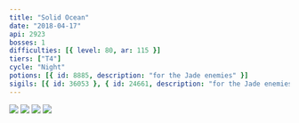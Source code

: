 ```yaml
---
title: "Solid Ocean"
date: "2018-04-17"
api: 2923
bosses: 1
difficulties: [{ level: 80, ar: 115 }]
tiers: ["T4"]
cycle: "Night"
potions: [{ id: 8885, description: "for the Jade enemies" }]
sigils: [{ id: 36053 }, { id: 24661, description: "for the Jade enemies" }]
---
```


<Grid>
<Row>
<Column compact>
<Image src="./images/start_1.jpg" compact/>
</Column>
<Column compact>
<Image src="./images/start_2.jpg" compact/>
</Column>
</Row>

<Row>
<Column compact>
<Image src="./images/start_3.jpg" compact/>
</Column>
<Column compact>
<Image src="./images/jade_maw.jpg" compact/>
</Column>
</Row>
</Grid>
